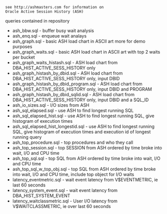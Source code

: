     see http://ashmasters.com for information on
    Oracle Active Session History (ASH)

queries contained in repository

* ash_bbw.sql - buffer busy wait analysis
* ash_enq.sql - enqueue wait analays
* ash_graph.sql - basic ASH load chart in ASCII art more for demo purposes
* ash_graph_waits.sql - basic ASH load chart in ASCII art with top 2 waits per bucket
* ash_graph_waits_histash.sql - ASH load chart from DBA_HIST_ACTIVE_SESS_HISTORY only
* ash_graph_histash_by_dbid.sql - ASH load chart from DBA_HIST_ACTIVE_SESS_HISTORY only, input DBID
* ash_graph_histash_by_dbid_program.sql - ASH load chart from DBA_HIST_ACTIVE_SESS_HISTORY only, input DBID and PROGRAM
* ash_graph_histash_by_dbid_sqlid.sql - ASH load chart from DBA_HIST_ACTIVE_SESS_HISTORY only, input DBID and a SQL_ID
* ash_io_sizes.sql - I/O sizes from ASH
* ash_sql_elapsed.sql - use ASH to find longest running SQL
* ash_sql_elapsed_hist.sql - use ASH to find longest running SQL, give histogram of execution times
* ash_sql_elapsed_hist_longestid.sql - use ASH to find longest running SQL, give histogram of execution times and execution id of longest running query
* ash_top_procedure.sql - top procedures and who they call
* ash_top_session.sql - top SESSION from ASH ordered by time broke into wait, I/O and CPU time
* ash_top_sql.sql - top SQL from ASH ordered by time broke into wait, I/O and CPU time
* ash_top_sql_w_top_obj.sql - top SQL from ASH ordered by time broke into wait, I/O and CPU time, include top object for I/O waits
* latency_eventmetric.sql - wait event latency from V$EVENTMETRIC, ie last 60 seconds
* latency_system_event.sql - wait event latency from DBA_HIST_SYSTEM_EVENT 
* latency_waitclassmetric.sql - User I/O  latency from V$WAITCLASSMETRIC, ie  over last 60 seconds


